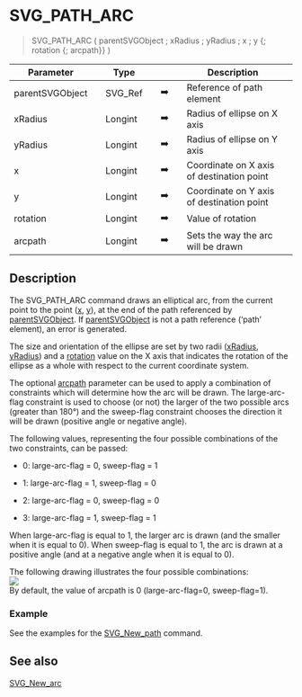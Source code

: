 <!-- SVG_PATH_ARC ( parentReference ; Param_2 ; Param_3 ; Param_4 ; Param_5 ; Param_6 ; Param_7 )
 -> parentReference (Text)
 -> Param_2 (Real)
 -> Param_3 (Real)
 -> Param_4 (Real)
 -> Param_5 (Real)
 -> Param_6 (Real)
 -> Param_7 (Long Integer)-->
# SVG_PATH_ARC

> SVG_PATH_ARC ( parentSVGObject ; xRadius ; yRadius ; x ; y {; rotation {; arcpath}} )

| Parameter |     | Type |     |     |     | Description |     |
| --- | --- | --- | --- | --- | --- | --- | --- |
| parentSVGObject |     | SVG_Ref |     | ➡️ |     | Reference of path element |     |
| xRadius |     | Longint |     | ➡️ |     | Radius of ellipse on X axis |     |
| yRadius |     | Longint |     | ➡️ |     | Radius of ellipse on Y axis |     |
| x   |     | Longint |     | ➡️ |     | Coordinate on X axis of destination point |     |
| y   |     | Longint |     | ➡️ |     | Coordinate on Y axis of destination point |     |
| rotation |     | Longint |     | ➡️ |     | Value of rotation |     |
| arcpath |     | Longint |     | ➡️ |     | Sets the way the arc will be drawn |     |

## Description

The SVG_PATH_ARC command draws an elliptical arc, from the current point to the point ([x](## "Coordinate on X axis of destination point"), [y](## "Coordinate on Y axis of destination point")), at the end of the path referenced by [parentSVGObject](## "Reference of path element"). If [parentSVGObject](## "Reference of path element") is not a path reference (‘path’ element), an error is generated.

The size and orientation of the ellipse are set by two radii ([xRadius](## "Radius of ellipse on X axis"), [yRadius](## "Radius of ellipse on Y axis")) and a [rotation](## "Value of rotation") value on the X axis that indicates the rotation of the ellipse as a whole with respect to the current coordinate system.

The optional [arcpath](## "Sets the way the arc will be drawn") parameter can be used to apply a combination of constraints which will determine how the arc will be drawn. The large-arc-flag constraint is used to choose (or not) the larger of the two possible arcs (greater than 180°) and the sweep-flag constraint chooses the direction it will be drawn (positive angle or negative angle).

The following values, representing the four possible combinations of the two constraints, can be passed:

* 0: large-arc-flag = 0, sweep-flag = 1  

* 1: large-arc-flag = 1, sweep-flag = 0  

* 2: large-arc-flag = 0, sweep-flag = 0  

* 3: large-arc-flag = 1, sweep-flag = 1  

When large-arc-flag is equal to 1, the larger arc is drawn (and the smaller when it is equal to 0). When sweep-flag is equal to 1, the arc is drawn at a positive angle (and at a negative angle when it is equal to 0).

The following drawing illustrates the four possible combinations:  
![](https://doc.4d.com/4Dv19/picture/195449/pict195449.en.png)  
By default, the value of arcpath is 0 (large-arc-flag=0, sweep-flag=1).

### Example  

See the examples for the [SVG_New_path](SVG_New_path.md)  command.

## See also

[SVG_New_arc](SVG_New_arc.md)
